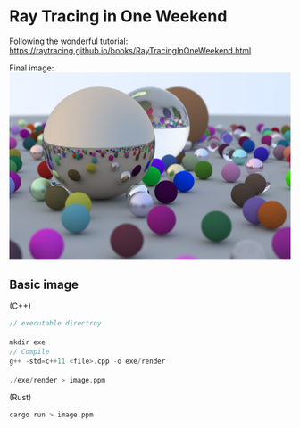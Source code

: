 # Ray Tracing in One Weekend
Following the wonderful tutorial: https://raytracing.github.io/books/RayTracingInOneWeekend.html

Final image:
![image](./cpp/images/final_image.png)

## Basic image

(C++)
```c++
// executable directroy

mkdir exe
// Compile
g++ -std=c++11 <file>.cpp -o exe/render

./exe/render > image.ppm
```


(Rust)
```rust
cargo run > image.ppm
```
